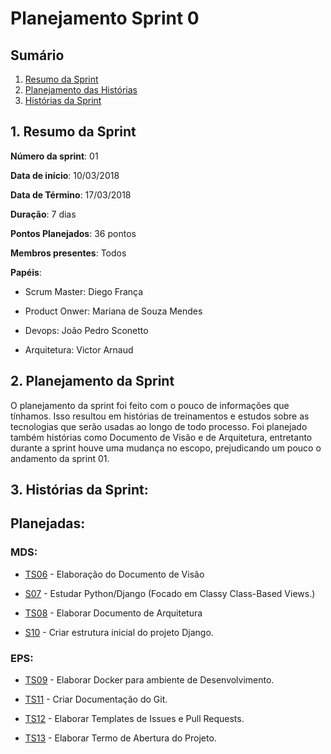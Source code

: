 # Planejamento Sprint 0

## Sumário

1. [Resumo da Sprint](#resumo)
2. [Planejamento das Histórias](#planejamento)
3. [Histórias da Sprint](#historias)

<a name="resumo"></a>
## 1. Resumo da Sprint


__Número da sprint__: 01

__Data de início__: 10/03/2018

__Data de Término__: 17/03/2018

__Duração__: 7 dias

__Pontos Planejados__: 36 pontos 

__Membros presentes__: Todos

__Papéis__:

* Scrum Master: Diego França

* Product Onwer: Mariana de Souza Mendes

* Devops: João Pedro Sconetto

* Arquitetura: Victor Arnaud 



<a name="planejamento"></a>
## 2. Planejamento da Sprint

O planejamento da sprint foi feito com o pouco de informações que tínhamos. Isso resultou em histórias de treinamentos e estudos sobre as tecnologias que serão usadas ao longo de todo processo. 
Foi planejado também histórias como Documento de Visão e de Arquitetura, entretanto durante a sprint houve uma mudança no escopo, prejudicando um pouco o andamento da sprint 01.


<a name="historias"></a>
## 3. Histórias da Sprint:
	
## Planejadas:

### MDS:

* [TS06](https://github.com/fga-gpp-mds/2018.1-Dr-Down/issues/11) - Elaboração do Documento de Visão

* [S07](https://github.com/fga-gpp-mds/2018.1-Dr-Down/issues/20) - Estudar Python/Django (Focado em Classy Class-Based Views.)
 
* [TS08](https://github.com/fga-gpp-mds/2018.1-Dr-Down/issues/12) - Elaborar Documento de Arquitetura

* [S10](https://github.com/fga-gpp-mds/2018.1-Dr-Down/issues/23) - Criar estrutura inicial do projeto Django.

### EPS:

* [TS09](https://github.com/fga-gpp-mds/2018.1-Dr-Down/issues/24) - Elaborar Docker para ambiente de Desenvolvimento. <!-- 5 -->

* [TS11](https://github.com/fga-gpp-mds/2018.1-Dr-Down/issues/4) - Criar Documentação do Git. <!-- 3 -->

* [TS12](https://github.com/fga-gpp-mds/2018.1-Dr-Down/issues/3) - Elaborar Templates de Issues e Pull Requests. <!-- 3 -->

* [TS13](https://github.com/fga-gpp-mds/2018.1-Dr-Down/issues/9) - Elaborar Termo de Abertura do Projeto. <!-- 5 -->


